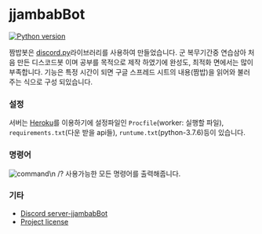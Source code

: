# jjambabBot

[![Python version](https://img.shields.io/badge/python-3.7%20-blue.svg)](https://python.org)

짬밥봇은 [discord.py](https://github.com/Rapptz/discord.py)라이브러리를 사용하여 만들었습니다. 군 복무기간중 연습삼아 처음 만든 디스코드봇 이며 공부를 목적으로 제작 하였기에 완성도, 최적화 면에서는 많이 부족합니다. 기능은 특정 시간이 되면 구글 스프레드 시트의 내용(짬밥)을 읽어와 불러주는 식으로 구성 되있습니다.

### 설정
서버는 [Heroku](https://heroku.com)를 이용하기에 설정파일인 `Procfile`(worker: 실행할 파일), `requirements.txt`(다운 받을 api들), `runtume.txt`(python-3.7.6)등이 있습니다.

### 명령어

![command](https://i.imgur.com/aZgffa1.png)\n
/? 사용가능한 모든 명령어를 출력해줍니다.

### 기타

* [Discord server-jjambabBot](https://discord.gg/hvN6Ndn)
* [Project license](LICENSE)
